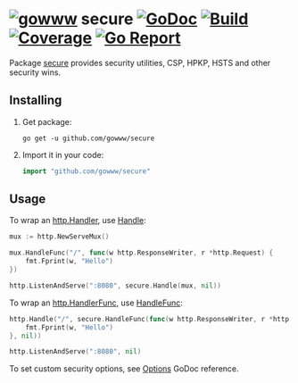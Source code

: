 # [![gowww](https://avatars.githubusercontent.com/u/18078923?s=20)](https://github.com/gowww) secure [![GoDoc](https://godoc.org/github.com/gowww/secure?status.svg)](https://godoc.org/github.com/gowww/secure) [![Build](https://travis-ci.org/gowww/secure.svg?branch=master)](https://travis-ci.org/gowww/secure) [![Coverage](https://coveralls.io/repos/github/gowww/secure/badge.svg?branch=master)](https://coveralls.io/github/gowww/secure?branch=master) [![Go Report](https://goreportcard.com/badge/github.com/gowww/secure)](https://goreportcard.com/report/github.com/gowww/secure)

Package [secure](https://godoc.org/github.com/gowww/secure) provides security utilities, CSP, HPKP, HSTS and other security wins.

## Installing

1. Get package:

	```Shell
	go get -u github.com/gowww/secure
	```

2. Import it in your code:

	```Go
	import "github.com/gowww/secure"
	```

## Usage

To wrap an [http.Handler](https://golang.org/pkg/net/http/#Handler), use [Handle](https://godoc.org/github.com/gowww/secure#Handle):

```Go
mux := http.NewServeMux()

mux.HandleFunc("/", func(w http.ResponseWriter, r *http.Request) {
	fmt.Fprint(w, "Hello")
})

http.ListenAndServe(":8080", secure.Handle(mux, nil))
```

To wrap an [http.HandlerFunc](https://golang.org/pkg/net/http/#HandlerFunc), use [HandleFunc](https://godoc.org/github.com/gowww/secure#HandleFunc):

```Go
http.Handle("/", secure.HandleFunc(func(w http.ResponseWriter, r *http.Request) {
	fmt.Fprint(w, "Hello")
}, nil))

http.ListenAndServe(":8080", nil)
```

To set custom security options, see [Options](https://godoc.org/github.com/gowww/secure#Options) GoDoc reference.
